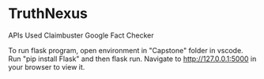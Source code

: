 # TruthNexus


APIs Used
Claimbuster
Google Fact Checker


To run flask program, open environment in "Capstone" folder in vscode. Run "pip install Flask" and then flask run. Navigate to http://127.0.0.1:5000 in your browser to view it.
